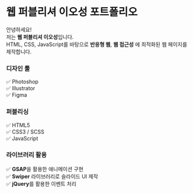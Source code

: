 # 웹 퍼블리셔 이오성 포트폴리오



안녕하세요!  
저는 **웹 퍼블리셔 이오성**입니다.  
HTML, CSS, JavaScript를 바탕으로 **반응형 웹**, **웹 접근성** 에 최적화된 웹 페이지를 제작합니다.

### 디자인 툴
✅ Photoshop <br>
✅ Illustrator <br>
✅ Figma <br>

### 퍼블리싱
✅ HTML5 <br>
✅ CSS3 / SCSS <br>
✅ JavaScript <br>

### 라이브러리 활용
✅ **GSAP**을 활용한 애니메이션 구현 <br>
✅ **Swiper** 라이브러리로 슬라이드 UI 제작 <br>
✅ **jQuery**를 활용한 이벤트 처리 <br>

